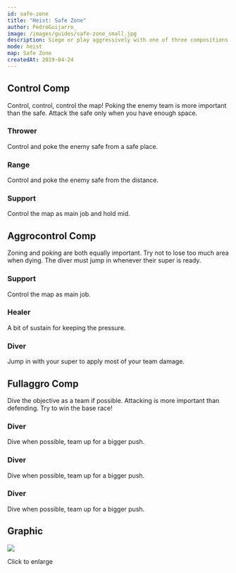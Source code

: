 ```yaml
---
id: safe-zone
title: "Heist: Safe Zone"
author: PedroGuijarro_
image: /images/guides/safe-zone_small.jpg
description: Siege or play aggressively with one of three compositions on Safe Zone.
mode: heist
map: Safe Zone
createdAt: 2019-04-24
---
```


Control Comp
---

Control, control, control the map! Poking the enemy team is more important than the safe. Attack the safe only when you have enough space.

### Thrower

Control and poke the enemy safe from a safe place.
<media-img path="/brawlers/barley/avatar" size="96" clazz="h-16 float-right p-2"></media-img>

### Range

Control and poke the enemy safe from the distance.
<media-img path="/brawlers/brock/avatar" size="96" clazz="h-16 float-right p-2"></media-img>

### Support

Control the map as main job and hold mid.
<media-img path="/brawlers/spike/avatar" size="96" clazz="h-16 float-right p-2"></media-img>

Aggrocontrol Comp
---

Zoning and poking are both equally important. Try not to lose too much area when dying. The diver must jump in whenever their super is ready.

### Support

Control the map as main job.
<media-img path="/brawlers/barley/avatar" size="96" clazz="h-16 float-right p-2"></media-img>

### Healer

A bit of sustain for keeping the pressure.
<media-img path="/brawlers/pam/avatar" size="96" clazz="h-16 float-right p-2"></media-img>

### Diver

Jump in with your super to apply most of your team damage.
<media-img path="/brawlers/darryl/avatar" size="96" clazz="h-16 float-right p-2"></media-img>

Fullaggro Comp
---

Dive the objective as a team if possible. Attacking is more important than defending. Try to win the base race!

### Diver

Dive when possible, team up for a bigger push.
<media-img path="/brawlers/darryl/avatar" size="96" clazz="h-16 float-right p-2"></media-img>

### Diver

Dive when possible, team up for a bigger push.
<media-img path="/brawlers/bull/avatar" size="96" clazz="h-16 float-right p-2"></media-img>

### Diver

Dive when possible, team up for a bigger push.
<media-img path="/brawlers/el-primo/avatar" size="96" clazz="h-16 float-right p-2"></media-img>

Graphic
---

<img class="lightbox" src="/images/guides/safe-zone.jpg">

Click to enlarge
